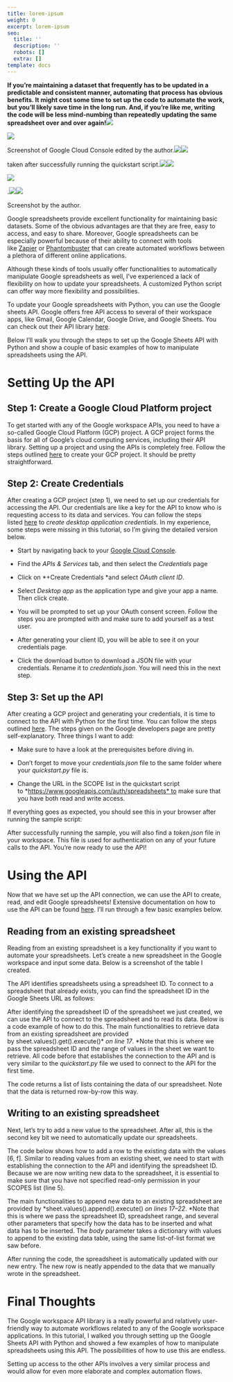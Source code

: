 ```yaml
---
title: lorem-ipsum
weight: 0
excerpt: lorem-ipsum
seo:
  title: ''
  description: ''
  robots: []
  extra: []
template: docs
---
```

**If you’re maintaining a dataset that frequently has to be updated in a predictable and consistent manner, automating that process has obvious benefits. It might cost some time to set up the code to automate the work, but you’ll likely save time in the long run. And, if you’re like me, writing the code will be less mind-numbing than repeatedly updating the same spreadsheet over and over again!**![](https://miro.medium.com/max/30/1\*5RtrFThuAvHiqxxwPp5Ptg.png?q=20)



![](https://miro.medium.com/max/709/1\*5RtrFThuAvHiqxxwPp5Ptg.png)

Screenshot of Google Cloud Console edited by the author.![](https://miro.medium.com/max/30/1\*ahdHCrx8ngiDP0dBANKvgg.png?q=20)![](https://miro.medium.com/max/709/1\*ahdHCrx8ngiDP0dBANKvgg.png)

 taken after successfully running the quickstart script.![](https://miro.medium.com/max/30/1\*E_PHwbLycJ7mQSad2QszKw.png?q=20)![](https://miro.medium.com/max/709/1\*E_PHwbLycJ7mQSad2QszKw.png)



![](https://miro.medium.com/max/709/1\*cN14i55zhZfg_X63kQcBEw.png)





.![](https://miro.medium.com/max/30/1\*wH0Dop5RSg3tS3sEnfIY4g.png?q=20)![](https://miro.medium.com/max/709/1\*wH0Dop5RSg3tS3sEnfIY4g.png)

Screenshot by the author.

Google spreadsheets provide excellent functionality for maintaining basic datasets. Some of the obvious advantages are that they are free, easy to access, and easy to share. Moreover, Google spreadsheets can be especially powerful because of their ability to connect with tools like [Zapier](https://zapier.com/) or [Phantombuster](https://phantombuster.com/) that can create automated workflows between a plethora of different online applications.

Although these kinds of tools usually offer functionalities to automatically manipulate Google spreadsheets as well, I’ve experienced a lack of flexibility on how to update your spreadsheets. A customized Python script can offer way more flexibility and possibilities.

To update your Google spreadsheets with Python, you can use the Google sheets API. Google offers free API access to several of their workspace apps, like Gmail, Google Calendar, Google Drive, and Google Sheets. You can check out their API library [here](https://console.cloud.google.com/apis/library?project=cellular-axon-327013).

Below I’ll walk you through the steps to set up the Google Sheets API with Python and show a couple of basic examples of how to manipulate spreadsheets using the API.

# Setting Up the API

## Step 1: Create a Google Cloud Platform project

To get started with any of the Google workspace APIs, you need to have a so-called Google Cloud Platform (GCP) project. A GCP project forms the basis for all of Google’s cloud computing services, including their API library. Setting up a project and using the APIs is completely free. Follow the steps outlined [here](https://developers.google.com/workspace/guides/create-project) to create your GCP project. It should be pretty straightforward.

## Step 2: Create Credentials

After creating a GCP project (step 1), we need to set up our credentials for accessing the API. Our credentials are like a key for the API to know who is requesting access to its data and services. You can follow the steps listed [here](https://developers.google.com/workspace/guides/create-credentials) to *create desktop application credentials*. In my experience, some steps were missing in this tutorial, so I’m giving the detailed version below.

*   Start by navigating back to your [Google Cloud Console](https://console.cloud.google.com/home/dashboard).

*   Find the *APIs & Services* tab, and then select the *Credentials* page

*   Click on \*+Create Credentials \*and select *OAuth client ID*.

<!---->

*   Select *Desktop app* as the application type and give your app a name. Then click create.

*   You will be prompted to set up your OAuth consent screen. Follow the steps you are prompted with and make sure to add yourself as a test user.

*   After generating your client ID, you will be able to see it on your credentials page.

*   Click the download button to download a JSON file with your credentials. Rename it to *credentials.json*. You will need this in the next step.

## Step 3: Set up the API

After creating a GCP project and generating your credentials, it is time to connect to the API with Python for the first time. You can follow the steps outlined [here](https://developers.google.com/sheets/api/quickstart/python). The steps given on the Google developers page are pretty self-explanatory. Three things I want to add:

*   Make sure to have a look at the prerequisites before diving in.

*   Don’t forget to move your *credentials.json* file to the same folder where your *quickstart.py* file is.

*   Change the URL in the SCOPE list in the quickstart script to *https://www.googleapis.com/auth/spreadsheets* to make sure that you have both read and write access.

If everything goes as expected, you should see this in your browser after running the sample script:

After successfully running the sample, you will also find a *token.json* file in your workspace. This file is used for authentication on any of your future calls to the API. You’re now ready to use the API!

# Using the API

Now that we have set up the API connection, we can use the API to create, read, and edit Google spreadsheets! Extensive documentation on how to use the API can be found [here](https://developers.google.com/sheets/api/guides/create#python). I’ll run through a few basic examples below.

## Reading from an existing spreadsheet

Reading from an existing spreadsheet is a key functionality if you want to automate your spreadsheets. Let’s create a new spreadsheet in the Google workspace and input some data. Below is a screenshot of the table I created.

The API identifies spreadsheets using a spreadsheet ID. To connect to a spreadsheet that already exists, you can find the spreadsheet ID in the Google Sheets URL as follows:

After identifying the spreadsheet ID of the spreadsheet we just created, we can use the API to connect to the spreadsheet and to read its data. Below is a code example of how to do this. The main functionalities to retrieve data from an existing spreadsheet are provided by sheet.values().get().execute()\* *on line 17*. \*Note that this is where we pass the spreadsheet ID and the range of values in the sheet we want to retrieve. All code before that establishes the connection to the API and is very similar to the *quickstart.py* file we used to connect to the API for the first time.

The code returns a list of lists containing the data of our spreadsheet. Note that the data is returned row-by-row this way.

## Writing to an existing spreadsheet

Next, let’s try to add a new value to the spreadsheet. After all, this is the second key bit we need to automatically update our spreadsheets.

The code below shows how to add a row to the existing data with the values \[6, f]. Similar to reading values from an existing sheet, we need to start with establishing the connection to the API and identifying the spreadsheet ID. Because we are now writing new data to the spreadsheet, it is essential to make sure that you have not specified read-only permission in your SCOPES list (line 5).

The main functionalities to append new data to an existing spreadsheet are provided by \*sheet.values().append().execute() *on lines 17–22*. \*Note that this is where we pass the spreadsheet ID, spreadsheet range, and several other parameters that specify how the data has to be inserted and what data has to be inserted. The *body* parameter takes a dictionary with values to append to the existing data table, using the same list-of-list format we saw before.

After running the code, the spreadsheet is automatically updated with our new entry. The new row is neatly appended to the data that we manually wrote in the spreadsheet.

# Final Thoughts

The Google workspace API library is a really powerful and relatively user-friendly way to automate workflows related to any of the Google workspace applications. In this tutorial, I walked you through setting up the Google Sheets API with Python and showed a few examples of how to manipulate spreadsheets using this API. The possibilities of how to use this are endless.

Setting up access to the other APIs involves a very similar process and would allow for even more elaborate and complex automation flows.
